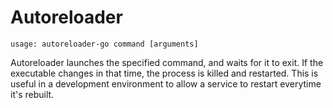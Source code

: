 # Autoreloader

```
usage: autoreloader-go command [arguments]
```

Autoreloader launches the specified command, and waits for it to exit. If
the executable changes in that time, the process is killed and restarted.
This is useful in a development environment to allow a service to restart
everytime it's rebuilt.
